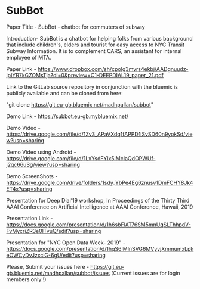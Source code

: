 # SubBot
Paper Title - SubBot - chatbot for commuters of subway

Introduction- SubBot is a chatbot for helping folks from various background that include children's, elders and tourist for easy access to NYC Transit Subway Information. It is to complement CARS, an assistant for internal employee of MTA.

Paper Link - https://www.dropbox.com/sh/cpolg3mvrs4ekbj/AADgnuudz-ipIYR7kGZOMsTja?dl=0&preview=C1-DEEPDIAL19_paper_21.pdf

Link to the GitLab source repository in conjunction with the bluemix is publicly available and can be cloned from here: 

"git clone https://git.eu-gb.bluemix.net/madhpallan/subbot"

Demo Link - https://subbot.eu-gb.mybluemix.net/

Demo Video - https://drive.google.com/file/d/1Zv3_APaVXdq1fAPPD1iSvSD60n9yokSd/view?usp=sharing

Demo Video using Android - https://drive.google.com/file/d/1LxYsdFYlx5IMcIaQdOPWUf-j2qc66uSg/view?usp=sharing

Demo ScreenShots - https://drive.google.com/drive/folders/1sdy_YbPe4Eg6znusv1DmFCHY8Jk4ET4x?usp=sharing

Presentation for Deep Dial’19 workshop, In Proceedings of the Thirty Third AAAI Conference on Artificial Intelligence at AAAI Conference, Hawaii, 2019

Presentation Link - https://docs.google.com/presentation/d/1h6sbFlAT76SM5mnUqSLThhpdV-FvMycriZR3e0lTvuQ/edit?usp=sharing

Presentation for "NYC Open Data Week- 2019" - https://docs.google.com/presentation/d/1hqS6IMlnSVG6MVyyjXmmumxLpkeOWCyDvJzxciG-6gU/edit?usp=sharing

Please, Submit your issues here - https://git.eu-gb.bluemix.net/madhpallan/subbot/issues (Current issues are for login members only !)
